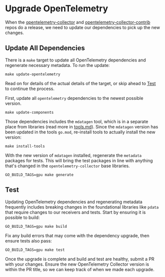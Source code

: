 # Upgrade OpenTelemetry

When the [opentelemetry-collector](https://github.com/open-telemetry/opentelemetry-collector) and [opentelemetry-collector-contrib](https://github.com/open-telemetry/opentelemetry-collector-contrib) repos do a release, we need to update our dependencies to pick up the new changes.

## Update All Dependencies

There is a `make` target to update all OpenTelemetry dependencies and regenerate necessary metadata. To run the update:
```
make update-opentelemetry
```

Read on for details of the actual details of the target, or skip ahead to [Test](#test) to continue the process.

First, update all `opentelemetry` dependencies to the newest possible version.
```
make update-components
```
Those dependencies includes the `mdatagen` tool, which is in a separate place from libraries (read more in [tools.md](./tools.md)). Since the `mdatagen` version has been updated in the tools `go.mod`, re-install tools to actually install the new version:
```
make install-tools
```
With the new version of `mdatagen` installed, regenerate the `metadata` packages for tests. This will bring the test packages in line with anything that's changed in the `opentelemetry-collector` base libraries.
```
GO_BUILD_TAGS=gpu make generate
```

## Test

Updating OpenTelemetry dependencies and regenerating metadata frequently includes breaking changes in the foundational libraries like `pdata` that require changes to our receivers and tests. Start by ensuring it is possible to build:
```
GO_BUILD_TAGS=gpu make build
```
Fix any build errors that may come with the dependency upgrade, then ensure tests also pass:
```
GO_BUILD_TAGS=gpu make test
```

Once the upgrade is complete and build and test are healthy, submit a PR with your changes. Ensure the new OpenTelemetry Collector version is within the PR title, so we can keep track of when we made each upgrade.
